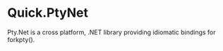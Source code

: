 # Quick.PtyNet
Pty.Net is a cross platform, .NET library providing idiomatic bindings for forkpty().
